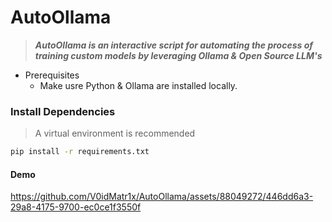 # AutoOllama

> ***AutoOllama is an interactive script for automating the process of training custom models by leveraging Ollama & Open Source LLM's***

- Prerequisites
  - Make usre Python & Ollama are installed locally.
### Install Dependencies

> A virtual environment is recommended

```sh
pip install -r requirements.txt
``` 

#### Demo

https://github.com/V0idMatr1x/AutoOllama/assets/88049272/446dd6a3-29a8-4175-9700-ec0ce1f3550f
